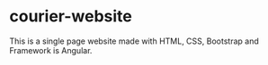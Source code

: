 # courier-website
This is a single page website made with HTML, CSS, Bootstrap and Framework is Angular.
